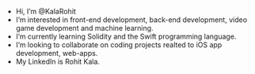 - Hi, I’m @KalaRohit
- I’m interested in front-end development, back-end development, video game development and machine learning.
- I’m currently learning Solidity and the Swift programming language.
- I’m looking to collaborate on coding projects realted to iOS app development, web-apps.
- My LinkedIn is Rohit Kala.

<!---
KalaRohit/KalaRohit is a ✨ special ✨ repository because its `README.md` (this file) appears on your GitHub profile.
You can click the Preview link to take a look at your changes.
--->

